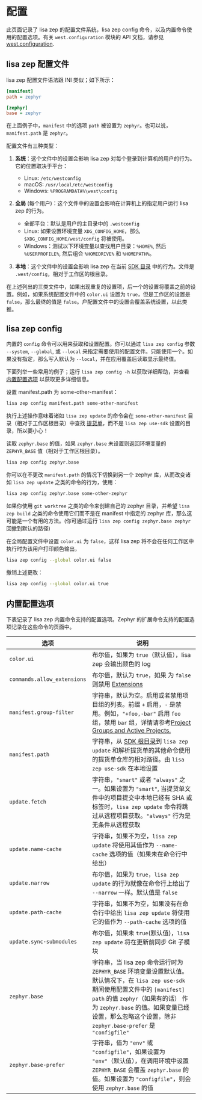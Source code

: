 # 配置

此页面记录了 lisa zep 的配置文件系统，lisa zep config 命令，以及内置命令使用的配置选项。有关 `west.configuration` 模块的 API 文档，请参见 [west.configuration](https://docs.zephyrproject.org/latest/develop/west/west-apis.html#west-apis-configuration).

## lisa zep 配置文件

lisa zep 配置文件语法跟 INI 类似；如下所示：

```INI
[manifest]
path = zephyr

[zephyr]
base = zephyr
```

在上面例子中，`manifest` 中的选项 `path` 被设置为 `zephyr`。也可以说，`manifest.path` 是 `zephyr`。

配置文件有三种类型：

1. **系统**：这个文件中的设置会影响 lisa zep 对每个登录到计算机的用户的行为。它的位置取决于平台：
    - Linux: `/etc/westconfig`
    - macOS: `/usr/local/etc/westconfig`
    - Windows: `%PROGRAMDATA%\west\config`
  
2. **全局** (每个用户)：这个文件中的设置会影响在计算机上的指定用户运行 lisa zep 的行为。
    - 全部平台：默认是用户的主目录中的 `.westconfig`
    - Linux: 如果设置环境变量 `XDG_CONFIG_HOME`，那么 `$XDG_CONFIG_HOME/west/config` 将被使用。
    - Windows：测试以下环境变量以查找用户目录：`%HOME%`, 然后 `%USERPROFILE%`, 然后组合 `%HOMEDRIVE%` 和 `%HOMEPATH%`。

3. **本地**：这个文件中的设置会影响 lisa zep 在当前 [SDK 目录](https://docs.zephyrproject.org/latest/glossary.html#term-west-workspace) 中的行为。文件是 `.west/config`，相对于工作区的根目录。
  
在上述列出的三类文件中，如果出现重复的设置项，后一个的设置将覆盖之前的设置。例如，如果系统配置文件中的 `color.ui` 设置为 `true`，但是工作区的设置是 `false`，那么最终的值是 `false`。户配置文件中的设置会覆盖系统设置，以此类推。

## lisa zep config

内置的 `config` 命令可以用来获取和设置配置。你可以通过 `lisa zep config` 参数 `--system`, `--global`, 或 `--local` 来指定需要使用的配置文件。只能使用一个。如果没有指定，那么写入默认为 `--local`，并在应用覆盖后读取显示最终值。

下面列举一些常用的例子；运行 `lisa zep config -h` 以获取详细帮助，并查看 [内置配置选项](https://docs.zephyrproject.org/latest/develop/west/config.html#west-config-index) 以获取更多详细信息。

设置 manifest.path 为 some-other-manifest：

```bash
lisa zep config manifest.path some-other-manifest
```
执行上述操作意味着诸如 `lisa zep update` 的命令会在 `some-other-manifest` 目录（相对于工作区根目录）中查找 [提货单](https://docs.zephyrproject.org/latest/glossary.html#term-west-manifest)，而不是 `lisa zep use-sdk` 设置的目录，所以要小心！

读取 `zephyr.base` 的值，如果 `zephyr.base` 未设置则返回环境变量的 `ZEPHYR_BASE` 值（相对于工作区根目录）。

```bash
lisa zep config zephyr.base
```

你可以在不更改 `manifest.path` 的情况下切换到另一个 zephyr 库，从而改变诸如 `lisa zep update` 之类的命令的行为，使用：


```bash
lisa zep config zephyr.base some-other-zephyr
```

如果你使用 `git worktree` 之类的命令来创建自己的 zephyr 目录，并希望 `lisa zep build` 之类的命令使用它们而不是在 manifest 中指定的 zephyr 库，那么这可能是一个有用的方法。(你可通过运行 `lisa zep config zephyr.base zephyr` 回撤到默认的路径)

在全局配置文件中设置 `color.ui` 为 `false`，这样 lisa zep 将不会在任何工作区中执行时为该用户打印颜色输出，

```bash
lisa zep config --global color.ui false
```

撤销上述更改：

```bash
lisa zep config --global color.ui true
```

## 内置配置选项

下表记录了 lisa zep 内置命令支持的配置选项。Zephyr 的扩展命令支持的配置选项记录在这些命令的页面中。

| 选项 | 说明 |
| ---- | ---- |
| `color.ui` | 布尔值，如果为 `true`（默认值），lisa zep 会输出颜色的 log |
| `commands.allow_extensions` | 布尔值，默认为 `true`，如果 为 `false` 则禁用 [Extensions](https://docs.zephyrproject.org/latest/develop/west/extensions.html#west-extensions)  |
| `manifest.group-filter` | 字符串，默认为空。启用或者禁用项目组的列表。前缀 `+` 启用，`-` 是禁用。例如，`"+foo,-bar"` 启用 `foo` 组，禁用 `bar` 组，详情请参考[Project Groups and Active Projects.](https://docs.zephyrproject.org/latest/develop/west/manifest.html#west-manifest-groups) |
| `manifest.path` | 字符串，从 [SDK 根目录](https://docs.zephyrproject.org/latest/glossary.html#term-west-workspace)到 `lisa zep update` 和解析提货单的其他命令使用的提货单仓库的相对路径。由 `lisa zep use-sdk` 在本地设置 |
| `update.fetch` | 字符串，`"smart"` 或者 `"always"` 之一。如果设置为 `"smart"`, 当提货单文件中的项目提交中本地已经有 SHA 或标签时，`lisa zep update` 命令将跳过从远程项目获取。`"always"` 行为是无条件从远程获取 |
| `update.name-cache` | 字符串，如果不为空，`lisa zep update` 将使用其值作为 `--name-cache` 选项的值（如果未在命令行中给出）|
| `update.narrow` | 布尔值，如果为 `true`，`lisa zep update` 的行为就像在命令行上给出了 `--narrow` 一样。默认值是 `false` |
| `update.path-cache` | 字符串，如果不为空，如果没有在命令行中给出 `lisa zep update` 将使用它的值作为 `--path-cache` 选项的值 |
| `update.sync-submodules` | 布尔值，如果未 `true`(默认值)，`lisa zep update` 将在更新前同步 Git 子模块 |
| `zephyr.base` | 字符串，当 lisa zep 命令运行时为 `ZEPHYR_BASE` 环境变量设置默认值。默认情况下，在 `lisa zep use-sdk` 期间使用配置文件中的 `[manifest]` `path` 的值 `zephyr`（如果有的话） 作为 `zephyr.base` 的值。如果变量已经设置，那么忽略这个设置，除非 `zephyr.base-prefer` 是 `"configfile"` |
| `zephyr.base-prefer` | 字符串，值为 `"env"` 或 `"configfile"`，如果设置为 `"env"`（默认值），在调用环境中设置 `ZEPHYR_BASE` 会覆盖 `zephyr.base` 的值。如果设置为 `"configfile"`，则会使用 `zephyr.base` 的值 |